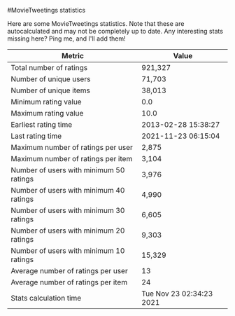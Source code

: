 #MovieTweetings statistics

Here are some MovieTweetings statistics. Note that these are autocalculated and may not be completely up to date. Any interesting stats missing here? Ping me, and I'll add them!

Metric | Value
--- | ---
Total number of ratings                 | 921,327
Number of unique users                  | 71,703
Number of unique items                  | 38,013
Minimum rating value                    | 0.0
Maximum rating value                    | 10.0
Earliest rating time                    | 2013-02-28 15:38:27
Last rating time                        | 2021-11-23 06:15:04
Maximum number of ratings per user      | 2,875
Maximum number of ratings per item      | 3,104
Number of users with minimum 50 ratings | 3,976
Number of users with minimum 40 ratings | 4,990
Number of users with minimum 30 ratings | 6,605
Number of users with minimum 20 ratings | 9,303
Number of users with minimum 10 ratings | 15,329
Average number of ratings per user      | 13
Average number of ratings per item      | 24
Stats calculation time                  | Tue Nov 23 02:34:23 2021

